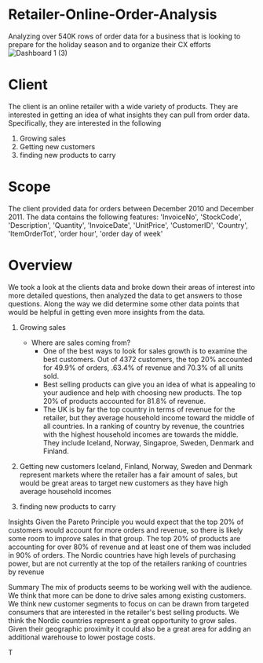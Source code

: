 # Retailer-Online-Order-Analysis
Analyzing over 540K rows of order data for a business that is looking to prepare for the holiday season and to organize their CX efforts
![Dashboard 1 (3)](https://github.com/GetJoeMalone/Retailer-Online-Order-Analysis/assets/109935128/ee986954-2303-4daa-b5c2-ccea6bcfcd85)


# Client

The client is an online retailer with a wide variety of products. They are interested in getting an idea of what insights they can pull from order data. Specifically, they are interested in the following
1. Growing sales
2. Getting new customers
3. finding new products to carry

   

# Scope

The client provided data for orders between December 2010 and December 2011. The data contains the following features:
'InvoiceNo', 'StockCode', 'Description', 'Quantity', 'InvoiceDate', 'UnitPrice', 'CustomerID', 'Country', 'ItemOrderTot', 'order hour', 'order day of week'


# Overview

We took a look at the clients data and broke down their areas of interest into more detailed questions, then analyzed the data to get answers to those questions. Along the way we did determine some other data points that would be helpful in getting even more insights from the data. 
1. Growing sales
   * Where are sales coming from?
       - One of the best ways to look for sales growth is to examine the best customers. Out of 4372 customers, the top 20% accounted for 49.9% of orders, .63.4% of revenue and 70.3% of all units sold.
       - Best selling products can give you an idea of what is appealing to your audience and help with choosing new products. The top 20% of products accounted for 81.8% of revenue.
       - The UK is by far the top country in terms of revenue for the retailer, but they average household income toward the middle of all countries. In a ranking of country by revenue, the countries with the highest household incomes are towards the middle. They include Iceland, Norway, Singaproe, Sweden, Denmark and Finland. 
     
3. Getting new customers
   Iceland, Finland, Norway, Sweden and Denmark represent markets where the retailer has a fair amount of sales, but would be great areas to target new customers as they have high average household incomes
   
5. finding new products to carry



Insights
Given the Pareto Principle you would expect that the top 20% of customers would account for more orders and revenue, so there is likely some room to improve sales in that group. The top 20% of products are accounting for over 80% of revenue and at least one of them was included in 90% of orders.
The Nordic countries have high levels of purchasing power, but are not currently at the top of the retailers ranking of countries by revenue

Summary
The mix of products seems to be working well with the audience. We think that more can be done to drive sales among existing customers. We think new customer segments to focus on can be drawn from targeted consumers that are interested in the retailer's best selling products. We think the Nordic countries represent a great opportunity to grow sales. Given their geographic proximity it could also be a great area for adding an additional warehouse to lower postage costs.  

T
